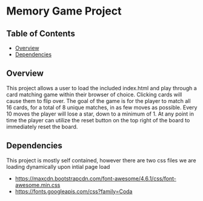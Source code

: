 # Memory Game Project

## Table of Contents

* [Overview](#overview)
* [Dependencies](#dependencies)

## Overview

This project allows a user to load the included index.html and play through a card matching game within their browser of choice. Clicking cards will cause them to flip over. The goal of the game is for the player to match all 16 cards, for a total of 8 unique matches, in as few moves as possible. Every 10 moves the player will lose a star, down to a minimum of 1. At any point in time the player can utilize the reset button on the top right of the board to immediately reset the board.

## Dependencies

This project is mostly self contained, however there are two css files we are loading dynamically upon intial page load
* https://maxcdn.bootstrapcdn.com/font-awesome/4.6.1/css/font-awesome.min.css
* https://fonts.googleapis.com/css?family=Coda